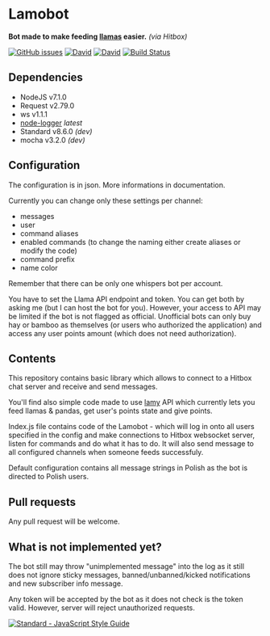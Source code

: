 # Lamobot
__Bot made to make feeding [llamas](https://lamy.cos.ovh) easier.__ *(via Hitbox)*

[![GitHub issues](https://img.shields.io/github/issues/Py64/node-lamobot.svg)](https://github.com/Py64/node-lamobot/issues)
[![David](https://img.shields.io/david/Py64/node-lamobot.svg)](https://david-dm.org/Py64/node-lamobot)
[![David](https://img.shields.io/david/dev/Py64/node-lamobot.svg)](https://david-dm.org/Py64/node-lamobot)
[![Build Status](https://travis-ci.org/Py64/node-lamobot.svg?branch=master)](https://travis-ci.org/Py64/node-lamobot)

## Dependencies
* NodeJS v7.1.0
* Request v2.79.0
* ws v1.1.1
* [node-logger](https://github.com/Py64/node-logger.git) *latest*
* Standard v8.6.0 *(dev)*
* mocha v3.2.0 *(dev)*

## Configuration
The configuration is in json. More informations in documentation.

Currently you can change only these settings per channel:

* messages
* user
* command aliases
* enabled commands (to change the naming either create aliases or modify the code)
* command prefix
* name color

Remember that there can be only one whispers bot per account.

You have to set the Llama API endpoint and token. You can get both by asking me (but I can host the bot for you). However, your access to API may be limited if the bot is not flagged as official. Unofficial bots can only buy hay or bamboo as themselves (or users who authorized the application) and access any user points amount (which does not need authorization).

## Contents
This repository contains basic library which allows to connect to a Hitbox chat server and receive and send messages.

You'll find also simple code made to use [lamy](https://lamy.cos.ovh) API which currently lets you feed llamas & pandas, get user's points state and give points.

Index.js file contains code of the Lamobot - which will log in onto all users specified in the config and make connections to Hitbox websocket server, listen for commands and do what it has to do. It will also send message to all configured channels when someone feeds successfuly.

Default configuration contains all message strings in Polish as the bot is directed to Polish users.

## Pull requests
Any pull request will be welcome.

## What is not implemented yet?
The bot still may throw "unimplemented message" into the log as it still does not ignore sticky messages, banned/unbanned/kicked notifications and new subscriber info message.

Any token will be accepted by the bot as it does not check is the token valid. However, server will reject unauthorized requests.

[![Standard - JavaScript Style Guide](https://cdn.rawgit.com/feross/standard/master/badge.svg)](https://github.com/feross/standard)